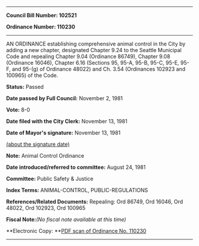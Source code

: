 

********

**Council Bill Number: 102521**
   
**Ordinance Number: 110230**
********

 AN ORDINANCE establishing comprehensive animal control in the City by adding a new chapter, designated Chapter 9.24 to the Seattle Municipal Code and repealing Chapter 9.04 (Ordinance 86749), Chapter 9.08 (Ordinance 16046), Chapter 6.16 (Sections 95, 95-A, 95-B, 95-C, 95-E, 95-F, and 95-(g) of Ordinance 48022) and Ch. 3.54 (Ordinances 102923 and 100965) of the Code.

**Status:** Passed
   
**Date passed by Full Council:** November 2, 1981
   
**Vote:** 8-0
   
**Date filed with the City Clerk:** November 13, 1981
   
**Date of Mayor's signature:** November 13, 1981
   
[(about the signature date)](/~public/approvaldate.htm)
   
   
**Note:** Animal Control Ordinance

   
**Date introduced/referred to committee:** August 24, 1981
   
**Committee:** Public Safety & Justice
   
   
**Index Terms:** ANIMAL-CONTROL, PUBLIC-REGULATIONS

**References/Related Documents:** Repealing: Ord 86749, Ord 16046, Ord 48022, Ord 102923, Ord 100965

**Fiscal Note:**_(No fiscal note available at this time)_

**Electronic Copy: **[PDF scan of Ordinance No. 110230](/~archives/Ordinances/Ord_110230.pdf)

********

